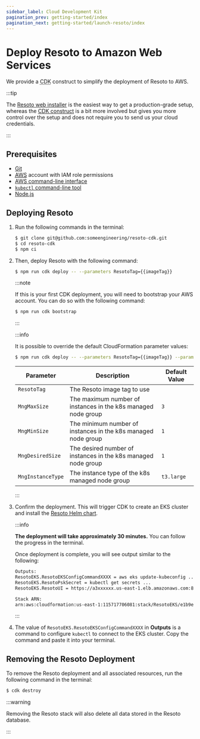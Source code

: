 ```yaml
---
sidebar_label: Cloud Development Kit
pagination_prev: getting-started/index
pagination_next: getting-started/launch-resoto/index
---
```


# Deploy Resoto to Amazon Web Services

We provide a <abbr title="Cloud Development Kit">CDK</abbr> construct to simplify the deployment of Resoto to AWS.

:::tip

The [Resoto web installer](./01-web-installer/index.md) is the easiest way to get a production-grade setup, whereas the [CDK construct](./02-cdk.md) is a bit more involved but gives you more control over the setup and does not require you to send us your cloud credentials.

:::

## Prerequisites

- [Git](https://git-scm.com)
- [<abbr title="Amazon Web Services">AWS</abbr>](https://aws.amazon.com) account with IAM role permissions
- [AWS command-line interface](https://aws.amazon.com/cli)
- [`kubectl` command-line tool](https://kubernetes.io/docs/reference/kubectl)
- [Node.js](https://nodejs.org)

## Deploying Resoto

1. Run the following commands in the terminal:

   ```bash
   $ git clone git@github.com:someengineering/resoto-cdk.git
   $ cd resoto-cdk
   $ npm ci
   ```

2. Then, deploy Resoto with the following command:

   ```bash
   $ npm run cdk deploy -- --parameters ResotoTag={{imageTag}}
   ```

   :::note

   If this is your first CDK deployment, you will need to bootstrap your AWS account. You can do so with the following command:

   ```bash
   $ npm run cdk bootstrap
   ```

   :::

   :::info

   It is possible to override the default CloudFormation parameter values:

   ```bash
   $ npm run cdk deploy -- --parameters ResotoTag={{imageTag}} --parameters MngInstanceType=t3.large
   ```

   | Parameter         | Description                                                   | Default Value     |
   | ----------------- | ------------------------------------------------------------- | ----------------- |
   | `ResotoTag`       | The Resoto image tag to use                                   | <LatestRelease /> |
   | `MngMaxSize`      | The maximum number of instances in the k8s managed node group | `3`               |
   | `MngMinSize`      | The minimum number of instances in the k8s managed node group | `1`               |
   | `MngDesiredSize`  | The desired number of instances in the k8s managed node group | `1`               |
   | `MngInstanceType` | The instance type of the k8s managed node group               | `t3.large`        |

   :::

3. Confirm the deployment. This will trigger CDK to create an EKS cluster and install the [Resoto Helm chart](https://github.com/someengineering/helm-charts).

   :::info

   **The deployment will take approximately 30 minutes.** You can follow the progress in the terminal.

   Once deployment is complete, you will see output similar to the following:

   ```bash
   Outputs:
   ResotoEKS.ResotoEKSConfigCommandXXXX = aws eks update-kubeconfig ...
   ResotoEKS.ResotoPskSecret = kubectl get secrets ...
   ResotoEKS.ResotoUI = https://a3xxxxxx.us-east-1.elb.amazonaws.com:8900

   Stack ARN:
   arn:aws:cloudformation:us-east-1:115717706081:stack/ResotoEKS/e1b9e6a0-d5f6-11eb-8498-0a374cd00e27e
   ```

   :::

4. The value of `ResotoEKS.ResotoEKSConfigCommandXXXX` in **Outputs** is a command to configure `kubectl` to connect to the EKS cluster. Copy the command and paste it into your terminal.

## Removing the Resoto Deployment

To remove the Resoto deployment and all associated resources, run the following command in the terminal:

```bash
$ cdk destroy
```

:::warning

Removing the Resoto stack will also delete all data stored in the Resoto database.

:::
